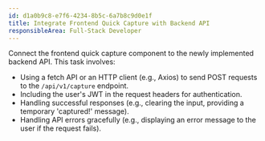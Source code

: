 ```yaml
---
id: d1a0b9c8-e7f6-4234-8b5c-6a7b8c9d0e1f
title: Integrate Frontend Quick Capture with Backend API
responsibleArea: Full-Stack Developer
---
```

Connect the frontend quick capture component to the newly implemented backend API. This task involves:
*   Using a fetch API or an HTTP client (e.g., Axios) to send POST requests to the `/api/v1/capture` endpoint.
*   Including the user's JWT in the request headers for authentication.
*   Handling successful responses (e.g., clearing the input, providing a temporary 'captured!' message).
*   Handling API errors gracefully (e.g., displaying an error message to the user if the request fails).